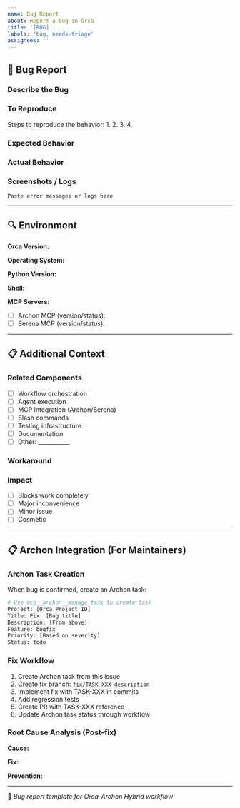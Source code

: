```yaml
---
name: Bug Report
about: Report a bug in Orca
title: '[BUG] '
labels: 'bug, needs-triage'
assignees: ''
---
```


## 🐛 Bug Report

### **Describe the Bug**
<!-- A clear and concise description of what the bug is -->


### **To Reproduce**
Steps to reproduce the behavior:
1.
2.
3.
4.

### **Expected Behavior**
<!-- What you expected to happen -->


### **Actual Behavior**
<!-- What actually happened -->


### **Screenshots / Logs**
<!-- If applicable, add screenshots or error logs -->
```
Paste error messages or logs here
```

---

## 🔍 Environment

**Orca Version:**
<!-- Run: git describe --tags or git rev-parse --short HEAD -->

**Operating System:**
<!-- e.g., Windows 11, macOS 14, Ubuntu 22.04 -->

**Python Version:**
<!-- Run: python --version -->

**Shell:**
<!-- e.g., Bash, Zsh, PowerShell -->

**MCP Servers:**
- [ ] Archon MCP (version/status):
- [ ] Serena MCP (version/status):

---

## 📋 Additional Context

### **Related Components**
<!-- Check all that apply -->
- [ ] Workflow orchestration
- [ ] Agent execution
- [ ] MCP integration (Archon/Serena)
- [ ] Slash commands
- [ ] Testing infrastructure
- [ ] Documentation
- [ ] Other: ___________

### **Workaround**
<!-- Do you have a workaround? -->


### **Impact**
<!-- How does this bug affect you? -->
- [ ] Blocks work completely
- [ ] Major inconvenience
- [ ] Minor issue
- [ ] Cosmetic

---

## 📋 Archon Integration (For Maintainers)

### Archon Task Creation
When bug is confirmed, create an Archon task:

```bash
# Use mcp__archon__manage_task to create task
Project: [Orca Project ID]
Title: Fix: [Bug title]
Description: [From above]
Feature: bugfix
Priority: [Based on severity]
Status: todo
```

### Fix Workflow
1. Create Archon task from this issue
2. Create fix branch: `fix/TASK-XXX-description`
3. Implement fix with TASK-XXX in commits
4. Add regression tests
5. Create PR with TASK-XXX reference
6. Update Archon task status through workflow

### Root Cause Analysis (Post-fix)
<!-- Document root cause after investigation -->
**Cause:**

**Fix:**

**Prevention:**

---

🤖 _Bug report template for Orca-Archon Hybrid workflow_
